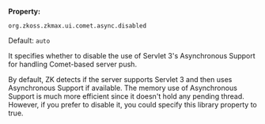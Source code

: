 **Property:**

`org.zkoss.zkmax.ui.comet.async.disabled`

Default:  `auto`

It specifies whether to disable the use of Servlet 3's Asynchronous
Support for handling Comet-based server push.

By default, ZK detects if the server supports Servlet 3 and then uses
Asynchronous Support if available. The memory use of Asynchronous
Support is much more efficient since it doesn't hold any pending thread.
However, if you prefer to disable it, you could specify this library
property to true.
